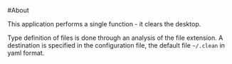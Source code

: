 #About

This application performs a single function - it clears the desktop.

Type definition of files is done through an analysis of the file extension. A destination is specified in the configuration file, the default file `~/.clean` in  yaml format.